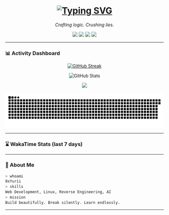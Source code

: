 <h1 align="center">
  <a href="https://git.io/typing-svg">
    <img src="https://readme-typing-svg.herokuapp.com?color=%237F00FF&center=true&vCenter=true&width=500&lines=0xYurii+-+Crafting+Logic;Crushing+Lies;Building+Truth" alt="Typing SVG" />
  </a>
</h1>

<p align="center"><em>Crafting logic. Crushing lies.</em></p>

<p align="center">
  <img src="https://img.shields.io/badge/Web%20Developer-0a0a0a?style=for-the-badge&logo=javascript&logoColor=yellow">
  <img src="https://img.shields.io/badge/Linux%20User-111111?style=for-the-badge&logo=linux&logoColor=white">
  <img src="https://img.shields.io/badge/Reverse%20Engineer-7f00ff?style=for-the-badge&logo=gnubash&logoColor=white">
  <img src="https://img.shields.io/badge/Builder%20of%20Truth-darkred?style=for-the-badge&logo=verizon&logoColor=white">
</p>

---

### 📊 Activity Dashboard

<p align="center">
  <a href="https://git.io/streak-stats">
    <img src="https://streak-stats.demolab.com?user=0xYurii&theme=dark&hide_border=true&date_format=M%20j%5B%2C%20Y%5D&mode=weekly" alt="GitHub Streak"/>
  </a>
</p>

<p align="center">
  <img src="https://github-readme-stats.vercel.app/api?username=0xYurii&show_icons=true&theme=dark&hide_border=true" alt="GitHub Stats" />
</p>

<p align="center">
  <img src="https://github-profile-summary-cards.vercel.app/api/cards/profile-details?username=0xYurii&theme=github_dark" />
</p>

<!-- Dark mode snake -->
![GitHub Snake Dark](https://raw.githubusercontent.com/0xYurii/0xYurii/output/github-contribution-grid-snake-dark.svg#gh-dark-mode-only)



---

### ⌛ WakaTime Stats (last 7 days)

<!--START_SECTION:waka-->

<!--END_SECTION:waka-->

---

### 🧠 About Me 

```bash
> whoami
0xYurii
> skills
Web Development, Linux, Reverse Engineering, AI
> mission
Build beautifully. Break silently. Learn endlessly.
```

---
